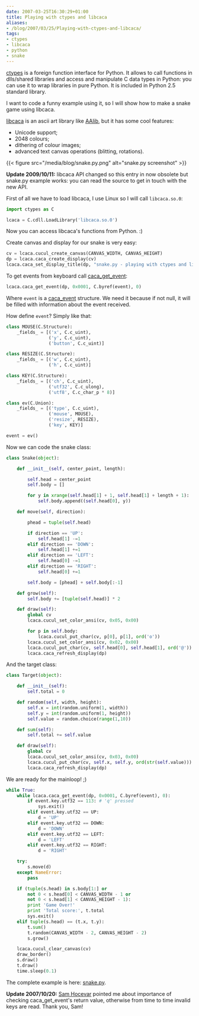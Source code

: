 ```yaml
---
date: 2007-03-25T16:30:29+01:00
title: Playing with ctypes and libcaca
aliases:
- /blog/2007/03/25/Playing-with-ctypes-and-libcaca/
tags:
- ctypes
- libcaca
- python
- snake
---
```


[ctypes](http://docs.python.org/dev/lib/module-ctypes.html) is a foreign
function interface for Python. It allows to call functions in dlls/shared
libraries and access and manipulate C data types in Python: you can use it to
wrap libraries in pure Python. It is included in Python 2.5 standard library.

I want to code a funny example using it, so I will show how to make a snake
game using libcaca.

[libcaca](http://libcaca.zoy.org/) is an ascii art library like 
[AAlib](http://aa-project.sourceforge.net/aalib/), but it has some cool
features:

 * Unicode support;
 * 2048 colours;
 * dithering of colour images;
 * advanced text canvas operations (blitting, rotations).

{{< figure src="/media/blog/snake.py.png" alt="snake.py screenshot" >}}

**Update 2009/10/11:** libcaca API changed so this entry in now obsolete but
snake.py example works: you can read the source to get in touch with the new
API.

First of all we have to load libcaca, I use Linux so I will call `libcaca.so.0`:

```python
import ctypes as C

lcaca = C.cdll.LoadLibrary('libcaca.so.0')
```

Now you can access libcaca's functions from Python. :)

Create canvas and display for our snake is very easy:

```python
cv = lcaca.cucul_create_canvas(CANVAS_WIDTH, CANVAS_HEIGHT)
dp = lcaca.caca_create_display(cv)
lcaca.caca_set_display_title(dp, "snake.py - playing with ctypes and libcaca")
```

To get events from keyboard call [caca_get_event](http://caca.zoy.org/manual/group__caca__event.html#g98e74dedbe1629c0fc9460761696e050):

```python
lcaca.caca_get_event(dp, 0x0001, C.byref(event), 0)
```

Where `event` is a [caca_event](http://libcaca.zoy.org/manual/structcaca__event.html)
structure. We need it because if not null, it will be filled with information
about the event received.

How define `event`? Simply like that:

```python
class MOUSE(C.Structure):
    _fields_ = [('x', C.c_uint),
                ('y', C.c_uint),
                ('button', C.c_uint)]

class RESIZE(C.Structure):
    _fields_ = [('w', C.c_uint),
                ('h', C.c_uint)]

class KEY(C.Structure):
    _fields_ = [('ch', C.c_uint),
                ('utf32', C.c_ulong),
                ('utf8', C.c_char_p * 8)]

class ev(C.Union):
    _fields_ = [('type', C.c_uint),
                ('mouse', MOUSE),
                ('resize', RESIZE),
                ('key', KEY)]

event = ev()
```

Now we can code the snake class:

```python
class Snake(object):

    def __init__(self, center_point, length):

        self.head = center_point
        self.body = []

        for y in xrange(self.head[1] + 1, self.head[1] + length + 1):
            self.body.append((self.head[0], y))

    def move(self, direction):

        phead = tuple(self.head)

        if direction == 'UP':
            self.head[1] -=1
        elif direction == 'DOWN':
            self.head[1] +=1
        elif direction == 'LEFT':
            self.head[0] -=1
        elif direction == 'RIGHT':
            self.head[0] +=1

        self.body = [phead] + self.body[:-1]

    def grow(self):
        self.body += [tuple(self.head)] * 2

    def draw(self):
        global cv
        lcaca.cucul_set_color_ansi(cv, 0x05, 0x00)

        for p in self.body:
            lcaca.cucul_put_char(cv, p[0], p[1], ord('o'))
        lcaca.cucul_set_color_ansi(cv, 0x02, 0x00)
        lcaca.cucul_put_char(cv, self.head[0], self.head[1], ord('@'))
        lcaca.caca_refresh_display(dp)
```

And the target class:

```python
class Target(object):

    def __init__(self):
        self.total = 0

    def random(self, width, height):
        self.x = int(random.uniform(1, width))
        self.y = int(random.uniform(1, height))
        self.value = random.choice(range(1,10))

    def sum(self):
        self.total += self.value

    def draw(self):
        global cv
        lcaca.cucul_set_color_ansi(cv, 0x03, 0x00)
        lcaca.cucul_put_char(cv, self.x, self.y, ord(str(self.value)))
        lcaca.caca_refresh_display(dp)
```

We are ready for the mainloop! ;)

```python
while True:
    while lcaca.caca_get_event(dp, 0x0001, C.byref(event), 0):
        if event.key.utf32 == 113: # 'q' pressed
            sys.exit()
        elif event.key.utf32 == UP:
            d = 'UP'
        elif event.key.utf32 == DOWN:
            d = 'DOWN'
        elif event.key.utf32 == LEFT:
            d = 'LEFT'
        elif event.key.utf32 == RIGHT:
            d = 'RIGHT'

    try:
        s.move(d)
    except NameError:
        pass

    if (tuple(s.head) in s.body[1:] or
        not 0 < s.head[0] < CANVAS_WIDTH - 1 or
        not 0 < s.head[1] < CANVAS_HEIGHT - 1):
        print 'Game Over!'
        print 'Total score:', t.total
        sys.exit()
    elif tuple(s.head) == (t.x, t.y):
        t.sum()
        t.random(CANVAS_WIDTH - 2, CANVAS_HEIGHT - 2)
        s.grow()

    lcaca.cucul_clear_canvas(cv)
    draw_border()
    s.draw()
    t.draw()
    time.sleep(0.1)
```

The complete example is here: [snake.py](http://hg.mornie.org/misc/file/tip/snake.py).

**Update 2007/10/20:** [Sam Hocevar](http://sam.zoy.org/) pointed me about
importance of checking caca_get_event's return value, otherwise from time to
time invalid keys are read. Thank you, Sam!
